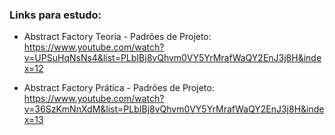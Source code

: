 ### Links para estudo:
- Abstract Factory Teoria - Padrões de Projeto: https://www.youtube.com/watch?v=UPSuHqNsNs4&list=PLbIBj8vQhvm0VY5YrMrafWaQY2EnJ3j8H&index=12

- Abstract Factory Prática - Padrões de Projeto: https://www.youtube.com/watch?v=36SzKmNnXdM&list=PLbIBj8vQhvm0VY5YrMrafWaQY2EnJ3j8H&index=13
